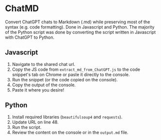 # ChatMD
Convert ChatGPT chats to Markdown (.md) while preserving most of the syntax (e.g. code formatting). Done in Javascript and Python. The majority of the Python script was done by converting the script written in Javascript with ChatGPT to Python.

## Javascript
1. Navigate to the shared chat url.
2. Copy the JS code from `extract_md_from_ChatGPT.js`  to the code snippet's tab on Chrome or paste it directly to the console.
3. Run the snippet (or the code copied on the console).
4. Copy the output of the console.
5. Paste it where you desire!

## Python
1. Install required libraries (`beautifulsoup4` and `requests`).
2. Update URL on line 48.
3.  Run the script.
4.  Review the content on the console or in the `output.md` file.

